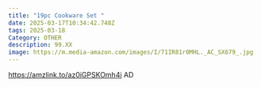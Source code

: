```yaml
---
title: "19pc Cookware Set "
date: 2025-03-17T10:34:42.748Z
tags: 2025-03-18
Category: OTHER
description: 99.XX
image: https://m.media-amazon.com/images/I/71IR81r0MHL._AC_SX679_.jpg
---
```

https://amzlink.to/az0iGPSKOmh4i   AD